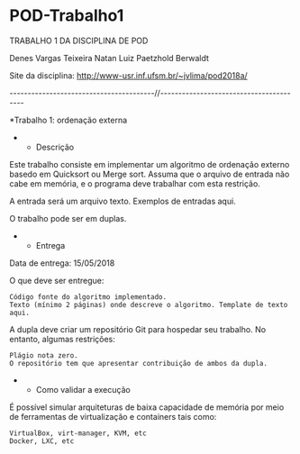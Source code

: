 # POD-Trabalho1

TRABALHO 1 DA DISCIPLINA DE POD

Denes Vargas Teixeira
Natan Luiz Paetzhold Berwaldt

Site da disciplina: http://www-usr.inf.ufsm.br/~jvlima/pod2018a/

----------------------------------------//----------------------------------------

*Trabalho 1: ordenação externa

- - Descrição

Este trabalho consiste em implementar um algoritmo de ordenação externo basedo em Quicksort ou Merge sort. Assuma que o arquivo de entrada não cabe em memória, e o programa deve trabalhar com esta restrição.

A entrada será um arquivo texto. Exemplos de entradas aqui.

O trabalho pode ser em duplas.


- - Entrega

Data de entrega: 15/05/2018

O que deve ser entregue:

    Código fonte do algoritmo implementado.
    Texto (mínimo 2 páginas) onde descreve o algoritmo. Template de texto aqui.

A dupla deve criar um repositório Git para hospedar seu trabalho. No entanto, algumas restrições:

    Plágio nota zero.
    O repositório tem que apresentar contribuição de ambos da dupla.


- - Como validar a execução

É possível simular arquiteturas de baixa capacidade de memória por meio de ferramentas de virtualização e containers tais como:

    VirtualBox, virt-manager, KVM, etc
    Docker, LXC, etc

